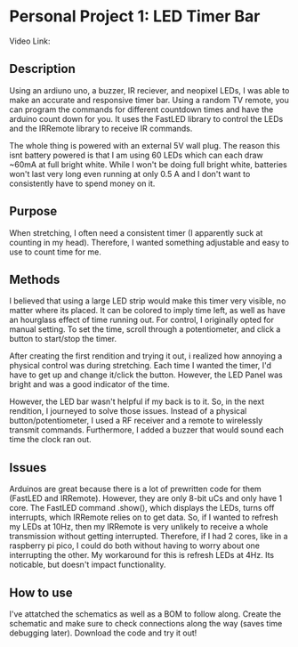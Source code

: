# Personal Project 1: LED Timer Bar

Video Link:

## Description
Using an ardiuno uno, a buzzer, IR reciever, and neopixel LEDs, I was able to make an accurate and responsive timer bar. Using a random TV remote, you can program the commands for different countdown times and have the arduino count down for you.
It uses the FastLED library to control the LEDs and the IRRemote library to receive IR commands. 

The whole thing is powered with an external 5V wall plug. The reason this isnt battery powered is that I am using 60 LEDs which can each draw ~60mA at full bright white. While I won't be doing full bright white, batteries won't last very long even running at only 0.5 A and I don't want to consistently have to spend money on it.

## Purpose
When stretching, I often need a consistent timer (I apparently suck at counting in my head). Therefore, I wanted something adjustable and easy to use to count time for me.

## Methods
I believed that using a large LED strip would make this timer very visible, no matter where its placed. It can be colored to imply time left, as well as have an hourglass effect of time running out.
For control, I originally opted for manual setting. To set the time, scroll through a potentiometer, and click a button to start/stop the timer.

After creating the first rendition and trying it out, i realized how annoying a physical control was during stretching. Each time I wanted the timer, I'd have to get up and change it/click the button. However, the LED Panel was bright and was a good indicator of the time.

However, the LED bar wasn't helpful if my back is to it. So, in the next rendition, I journeyed to solve those issues. Instead of a physical button/potentiometer, I used a RF receiver and a remote to wirelessly transmit commands. Furthermore, I added a buzzer that would sound each time the clock ran out.

## Issues
Arduinos are great because there is a lot of prewritten code for them (FastLED and IRRemote). However, they are only 8-bit uCs and only have 1 core. The FastLED command .show(), which displays the LEDs, turns off interrupts, which IRRemote relies on to get data. So, if I wanted to refresh my LEDs at 10Hz, then my IRRemote is very unlikely to receive a whole transmission without getting interrupted. Therefore, if I had 2 cores, like in a raspberry pi pico, I could do both without having to worry about one interrupting the other. My workaround for this is refresh LEDs at 4Hz. Its noticable, but doesn't impact functionality.

## How to use
I've attatched the schematics as well as a BOM to follow along. Create the schematic and make sure to check connections along the way (saves time debugging later). Download the code and try it out!
